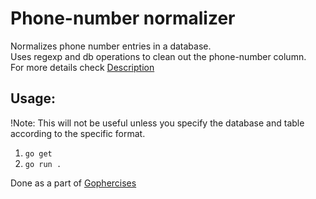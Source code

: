 # Phone-number normalizer
Normalizes phone number entries in a database.  
Uses regexp and db operations to clean out the phone-number column.  
For more details check [Description](Description.md)

## Usage:
!Note: This will not be useful unless you specify the database and table according to the specific format.
1. `go get`
2. `go run .`

Done as a part of [Gophercises](https://gophercises.com/)
